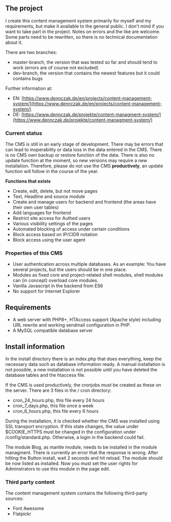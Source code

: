 
## The project

I create this content management system primarily for myself and my requirements, but make it available to the general public. I don't mind if you want to take part in the project. Notes on errors and the like are welcome. Some parts need to be rewritten, so there is no technical documentation about it.

There are two branches:

+ master-branch, the version that was tested so far and should tend to work (errors are of course not excluded)
+ dev-branch, the version that contains the newest features but it could contains bugs

Further information at: 
+ EN: [https://www.dennczak.de/en/projects/content-management-system/](https://www.dennczak.de/en/projects/content-management-system/) 
+ DE: [https://www.dennczak.de/projekte/content-managment-system/](https://www.dennczak.de/projekte/content-managment-system/) 

### Current status

The CMS is still in an early stage of development. There may be errors that can lead to inoperability or data loss in the data entered in the CMS. There is no CMS own backup or restore function of the data. There is also no update function at the moment, so new versions may require a new installation. Therefore, please do not use the CMS **productively**, an update function will follow in the course of the year.

**Functions that exists**
+ Create, edit, delete, but not move pages
+ Text, Headline and source module
+ Create and manage users for backend and frontend (the areas have their own user tables)
+ Add languages for frontend
+ Restrict site access for Authed users
+ Various visibility settings of the pages
+ Automated blocking of access under certain conditions
+ Block access based on IP/CIDR notation
+ Block access using the user agent

### Properties of this CMS

+ User authentication across multiple databases. As an example: You have several projects, but the users should be in one place.
+ Modules as fixed core and project-related shell modules, shell modules can (in concept) overload core modules.
+ Vanilla Javascript in the backend from ES6
+ No support for Internet Explorer

## Requirements

+ A web server with PHP8+, HTAccess support (Apache style) including URL rewrite and working sendmail configuration in PHP.
+ A MySQL compatible database server

## Install information

In the install directory there is an index.php that does everything, keep the necessary data such as database information ready. A manual installation is not possible, a new installation is not possible until you have deleted the database tables and the htaccess file.

If the CMS is used productively, the cronjobs must be created as these on the server. There are 3 files in the / cron directory:
+ cron_24_hours.php, this file every 24 hours
+ cron_7_days.php, this file once a week
+ cron_6_hours.php, this file every 6 hours

During the installation, it is checked whether the CMS was installed using SSL transport encryption. If this state changes, the value under $COOKIE_HTTPS must be changed in the configuration under /config/standard.php. Otherwise, a login in the backend could fail.

The module Blog, as mantle module, needs to be installed in the module managment. There is currently an error that the response is wrong. After hitting the Button install, wait 2 seconds and hit reload. The module should be now listed as installed. Now you must set the user rights for Adminstrators to use this module in the page edit.

###	Third party content

The content management system contains the following third-party sources:

+ Font Awesome
+ Flatpickr
